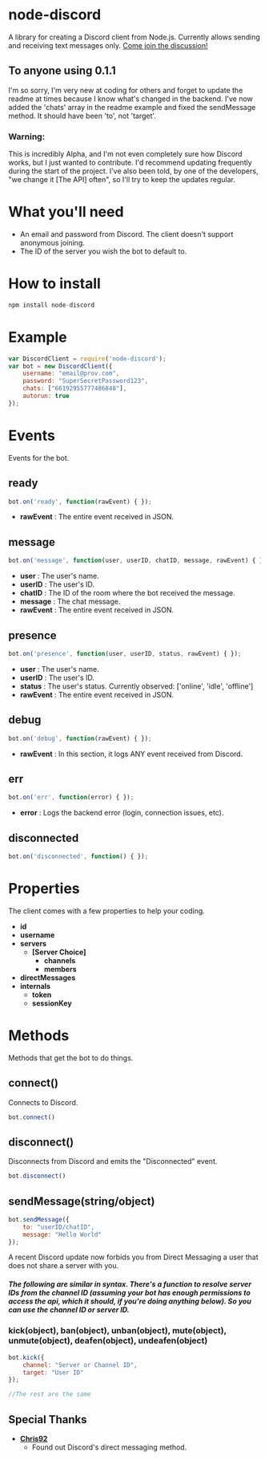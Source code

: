 # node-discord
A library for creating a Discord client from Node.js. Currently allows sending and receiving text messages only. [Come join the discussion!](https://discord.gg/0MvHMfHcTKVVmIGP)

## To anyone using 0.1.1
I'm so sorry, I'm very new at coding for others and forget to update the readme at times because I know what's changed in the backend. I've now added the 'chats' array in the readme example and fixed the sendMessage method. It should have been 'to', not 'target'.

### Warning:
This is incredibly Alpha, and I'm not even completely sure how Discord works, but I just wanted to contribute. I'd recommend updating frequently during the start of the project. I've also been told, by one of the developers, "we change it [The API] often", so I'll try to keep the updates regular.

# What you'll need
* An email and password from Discord. The client doesn't support anonymous joining.
* The ID of the server you wish the bot to default to.

# How to install

````javascript
npm install node-discord
````

# Example

````javascript
var DiscordClient = require('node-discord');
var bot = new DiscordClient({
    username: "email@prov.com",
    password: "SuperSecretPassword123",
	chats: ["66192955777486848"],
    autorun: true
});
````

# Events
Events for the bot.

## ready
````javascript
bot.on('ready', function(rawEvent) { });
````
* **rawEvent** : The entire event received in JSON.


## message
````javascript
bot.on('message', function(user, userID, chatID, message, rawEvent) { });
````

* **user** : The user's name.
* **userID** : The user's ID.
* **chatID** : The ID of the room where the bot received the message.
* **message** : The chat message.
* **rawEvent** : The entire event received in JSON.

## presence
````javascript
bot.on('presence', function(user, userID, status, rawEvent) { });
````
* **user** : The user's name.
* **userID** : The user's ID.
* **status** : The user's status. Currently observed: ['online', 'idle', 'offline']
* **rawEvent** : The entire event received in JSON.

## debug
````javascript
bot.on('debug', function(rawEvent) { });
````
* **rawEvent** : In this section, it logs ANY event received from Discord.

## err
````javascript
bot.on('err', function(error) { });
````
* **error** : Logs the backend error (login, connection issues, etc).

## disconnected
````javascript
bot.on('disconnected', function() { });
````

# Properties

The client comes with a few properties to help your coding.
* **id**
* **username**
* **servers**
    * **[Server Choice]**
        * **channels**
        * **members**
* **directMessages**
* **internals**
    * **token**
    * **sessionKey**

# Methods
Methods that get the bot to do things.

## connect()
Connects to Discord.
````javascript
bot.connect()
````

## disconnect()
Disconnects from Discord and emits the "Disconnected" event.
````javascript
bot.disconnect()
````

## sendMessage(string/object)
````javascript
bot.sendMessage({
	to: "userID/chatID",
	message: "Hello World"
});
````
A recent Discord update now forbids you from Direct Messaging a user that does not share a server with you.

##### The following are similar in syntax. There's a function to resolve server IDs from the channel ID (assuming your bot has enough permissions to access the api, which it should, if you're doing anything below). So you can use the channel ID or server ID.

### kick(object), ban(object), unban(object), mute(object), unmute(object), deafen(object), undeafen(object)
````javascript
bot.kick({
    channel: "Server or Channel ID",
    target: "User ID"
});

//The rest are the same
````

## Special Thanks
* **[Chris92](https://github.com/Chris92de)**
    * Found out Discord's direct messaging method.